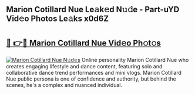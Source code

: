 ## Marion Cotillard Nue Le𝚊k𝚎d N𝚞𝚍e - Part-uYD Vid𝚎o Photos Le𝚊ks x0d6Z

# <h2><a href="http://fb0na6b.evod.top/?m=Marion+Cotillard+Nue">🔗 👉🔴 Marion Cotillard Nue Vid𝚎o Ph𝚘t𝚘s</a></h2>

[![Marion Cotillard Nue N𝚞d𝚎s](https://i.imgur.com/8V9OHl7.gif)](http://fb0na6b.evod.top/?m=Marion+Cotillard+Nue)
Online personality Marion Cotillard Nue who creates engaging lifestyle and dance content, featuring solo and collaborative dance trend performances and mini vlogs. Marion Cotillard Nue public persona is one of confidence and authority, but behind the scenes, he's a complex and nuanced individual. 
